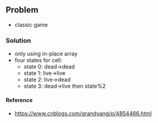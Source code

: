 ## Problem
- classic game

### Solution
- only using in-place array
- four states for cell:
  - state 0: dead->dead
  - state 1: live->live
  - state 2: live->dead
  - state 3: dead->live
  then state%2

#### Reference
- https://www.cnblogs.com/grandyang/p/4854466.html
